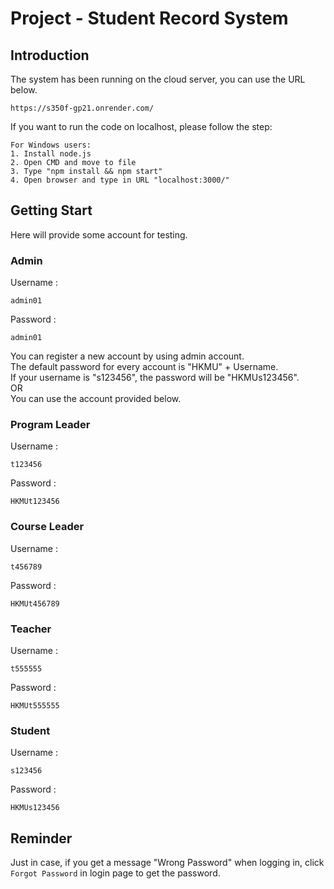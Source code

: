 # Project - Student Record System
## Introduction
The system has been running on the cloud server, you can use the URL below.
```
https://s350f-gp21.onrender.com/
```
If you want to run the code on localhost, please follow the step:
```
For Windows users:
1. Install node.js
2. Open CMD and move to file
3. Type "npm install && npm start"
4. Open browser and type in URL "localhost:3000/"
```

## Getting Start
Here will provide some account for testing.<br />
### Admin
Username :<br />
```
admin01 
```
Password :<br />
```
admin01
```
You can register a new account by using admin account.<br />
The default password for every account is "HKMU" + Username.<br />
If your username is "s123456", the password will be "HKMUs123456".<br />
OR<br />
You can use the account provided below.<br />
### Program Leader
Username :<br />
```
t123456
```
Password :<br />
```
HKMUt123456
```
### Course Leader
Username :<br />
```
t456789
```
Password :<br />
```
HKMUt456789
```
### Teacher
Username :<br />
```
t555555
```
Password :<br />
```
HKMUt555555
```
### Student
Username :<br />
```
s123456
```
Password :<br />
```
HKMUs123456
```
## Reminder
Just in case, if you get a message "Wrong Password" when logging in, click `Forgot Password` in login page to get the password.
